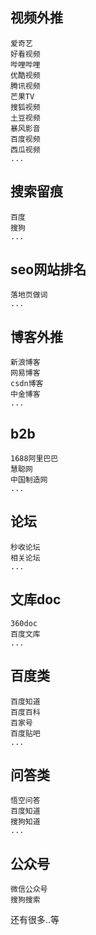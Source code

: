 ## 视频外推
	爱奇艺
	好看视频
	哔哩哔哩
	优酷视频
	腾讯视频
	芒果TV
	搜狐视频
	土豆视频
	暴风影音
	百度视频
	西瓜视频
	...
## 搜索留痕
	百度
	搜狗
	...
## seo网站排名
	落地页做词
	...
## 博客外推
	新浪博客
	网易博客
	csdn博客
	中金博客
	...
## b2b
	1688阿里巴巴
	慧聪网
	中国制造网
	...
## 论坛
	秒收论坛
	相关论坛
	...
## 文库doc
	360doc
	百度文库
	...
## 百度类
	百度知道
	百度百科
	百家号
	百度贴吧
	...
## 问答类
	悟空问答
	百度知道
	搜狗知道
	...
## 公众号
	微信公众号
	搜狗搜索
还有很多..等
